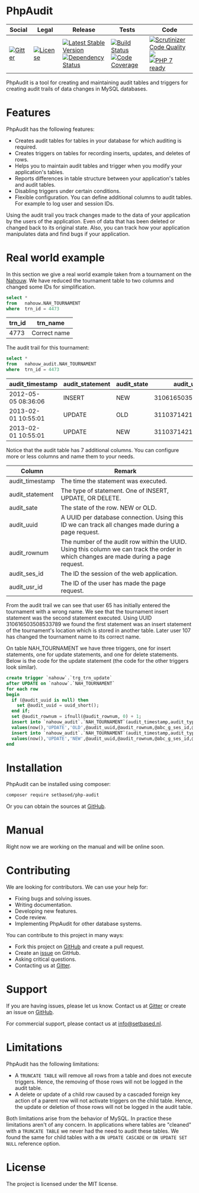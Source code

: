 # PhpAudit

<table>
<thead>
<tr>
<th>Social</th>
<th>Legal</th>
<th>Release</th>
<th>Tests</th>
<th>Code</th>
</tr>
</thead>
<tbody>
<tr>
<td>
<a href="https://gitter.im/SetBased/php-audit?utm_source=badge&utm_medium=badge&utm_campaign=pr-badge"><img src="https://badges.gitter.im/SetBased/php-audit.svg" alt="Gitter"/></a>
</td>
<td>
<a href="https://packagist.org/packages/setbased/php-audit"><img src="https://poser.pugx.org/setbased/php-audit/license" alt="License"/></a>
</td>
<td>
<a href="https://packagist.org/packages/setbased/php-audit"><img src="https://poser.pugx.org/setbased/php-audit/v/stable" alt="Latest Stable Version"/></a><br/>
<a href="https://www.versioneye.com/user/projects/56e2e5a3df573d00472cd2ad"><img src="https://www.versioneye.com/user/projects/56e2e5a3df573d00472cd2ad/badge.svg?style=flat" alt="Dependency Status"/></a>
</td>
<td>
<a href="https://travis-ci.org/SetBased/php-audit"><img src="https://travis-ci.org/SetBased/php-audit.svg?branch=master" alt="Build Status"/></a><br/>
<a href="https://scrutinizer-ci.com/g/SetBased/php-audit/?branch=master"><img src="https://scrutinizer-ci.com/g/SetBased/php-audit/badges/coverage.png?b=master" alt="Code Coverage"/></a>
</td>
<td>
<a href="https://scrutinizer-ci.com/g/SetBased/php-audit/?branch=master"><img src="https://scrutinizer-ci.com/g/SetBased/php-audit/badges/quality-score.png?b=master" alt="Scrutinizer Code Quality"/></a><br/>
<a https://www.codacy.com/app/p-r-water/php-audit"><img src="https://api.codacy.com/project/badge/grade/c0510d398830476689de3bb52ec2daff"/></a><br/>
<a href="https://travis-ci.org/SetBased/php-audit"><img src="http://php7ready.timesplinter.ch/SetBased/php-audit/badge.svg" alt="PHP 7 ready"/></a>
</td>
</tr>
</tbody>
</table>


PhpAudit is a tool for creating and maintaining audit tables and triggers for creating audit trails of data changes in MySQL databases.


# Features

PhpAudit has the following features:
* Creates audit tables for tables in your database for which auditing is required.
* Creates triggers on tables for recording inserts, updates, and deletes of rows.
* Helps you to maintain audit tables and trigger when you modify your application's tables.
* Reports differences in table structure between your application's tables and audit tables.
* Disabling triggers under certain conditions.
* Flexible configuration. You can define additional columns to audit tables. For example to log user and session IDs.

Using the audit trail you track changes made to the data of your application by the users of the application. 
Even of data that has been deleted or changed back to its original state. Also, you can track how your application manipulates data and find bugs if your application.
 


# Real world example

In this section we give a real world example taken from a tournament on the [Nahouw](https://www.nahouw.net/page/trn_all/).
We have reduced the tournament table to two columns and changed some IDs for simplification.
```SQL
select * 
from   nahouw.NAH_TOURNAMENT
where  trn_id = 4473
```

| trn_id | trn_name      |
| ------ | ------------- |
| 4773   | Correct name  |

The audit trail for this tournament:
```SQL
select * 
from   nahouw_audit.NAH_TOURNAMENT
where  trn_id = 4473
```

| audit_timestamp     | audit_statement | audit_state | audit_uuid         | audit_rownum | audit_ses_id | audit_usr_id | trn_id | trn_name      |
| ------------------- | --------------- | ----------- | ------------------ | ------------ | ------------ |------------- | ------ | ------------- |
| 2012-05-05&#160;08:36:06 | INSERT          | NEW         | 310616503508533789 | 2            | 34532889     | 65           | 4773   | Wrong&#160;name    |
| 2013-02-01&#160;10:55:01 | UPDATE          | OLD         | 311037142136521378 | 5            | 564977477    | 107          | 4773   | Wrong&#160;name    |  
| 2013-02-01&#160;10:55:01 | UPDATE          | NEW         | 311037142136521378 | 5            | 564977477    | 107          | 4773   | Correct&#160;name  |


Notice that the audit table has 7 additional columns. You can configure more or less columns and name them to your needs.

| Column          | Remark                               |
| --------------- | ------------------------------------ |
| audit_timestamp | The time the statement was executed. |
| audit_statement | The type of statement. One of INSERT, UPDATE, OR DELETE. |
| audit_sate      | The state of the row. NEW or OLD. |
| audit_uuid      | A UUID per database connection. Using this ID we can track all changes made during a page request. |
| audit_rownum    | The number of the audit row within the UUID. Using this column we can track the order in which changes are made during a page request. |
| audit_ses_id    | The ID the session of the web application. |
| audit_usr_id    | The ID of the user has made the page request. |

From the audit trail we can see that user 65 has initially entered the tournament with a wrong name. 
We see that the tournament insert statement was the second statement executed. Using UUID 310616503508533789 we found the first statement was an insert statement of the tournament's location which is stored in another table. 
Later user 107 has changed the tournament name to its correct name.

On table NAH_TOURNAMENT we have three triggers, one for insert statements, one for update statements, and one for delete statements.
Below is the code for the update statement (the code for the other triggers look similar).
```SQL
create trigger `nahouw`.`trg_trn_update`
after UPDATE on `nahouw`.`NAH_TOURNAMENT`
for each row
begin
  if (@audit_uuid is null) then
    set @audit_uuid = uuid_short();
  end if;
  set @audit_rownum = ifnull(@audit_rownum, 0) + 1;
  insert into `nahouw_audit`.`NAH_TOURNAMENT`(audit_timestamp,audit_type,audit_state,audit_uuid,rownum,audit_ses_id,audit_usr_id,trn_id,trn_name)
  values(now(),'UPDATE','OLD',@audit_uuid,@audit_rownum,@abc_g_ses_id,@abc_g_usr_id,OLD.`trn_id`,OLD.`trn_name_id`); 
  insert into `nahouw_audit`.`NAH_TOURNAMENT`(audit_timestamp,audit_type,audit_state,audit_uuid,rownum,audit_ses_id,audit_usr_id,,trn_id,trn_name)
  values(now(),'UPDATE','NEW',@audit_uuid,@audit_rownum,@abc_g_ses_id,@abc_g_usr_id,NEW.`trn_id`,NEW.`trn_name`);
end
```


# Installation 

PhpAudit can be installed using composer:
```sh
composer require setbased/php-audit
```

Or you can obtain the sources at [GitHub](https://github.com/SetBased/php-audit).


# Manual

Right now we are working on the manual and will be online soon.


# Contributing

We are looking for contributors. We can use your help for:
*	Fixing bugs and solving issues.
*	Writing documentation.
*	Developing new features.
*	Code review.
*	Implementing PhpAudit for other database systems.

You can contribute to this project in many ways:
*	Fork this project on [GitHub](https://github.com/SetBased/php-audit) and create a pull request.
*	Create an [issue](https://github.com/SetBased/php-audit/issues/new) on GitHub.
*	Asking critical questions.
*	Contacting us at [Gitter](https://gitter.im/SetBased/php-audit).


# Support
  
If you are having issues, please let us know. Contact us at [Gitter](https://gitter.im/SetBased/php-audit) or create an issue on [GitHub](https://github.com/SetBased/php-audit/issues/new).

For commercial support, please contact us at info@setbased.nl.


# Limitations

PhpAudit has the following limitations:
* A `TRUNCATE TABLE` will remove all rows from a table and does not execute triggers. Hence, the removing of those rows will not be logged in the audit table.
* A delete or update of a child row caused by a cascaded foreign key action of a parent row will not activate triggers on the child table. Hence, the update or deletion of those rows will not be logged in the audit table.

Both limitations arise from the behavior of MySQL. In practice these limitations aren't of any concern. In applications where tables are "cleaned" with a `TRUNCATE TABLE` we never had the need to audit these tables. We found the same for child tables with a `ON UPDATE CASCADE` or `ON UPDATE SET NULL` reference option.  


#  License
  
The project is licensed under the MIT license.
 

